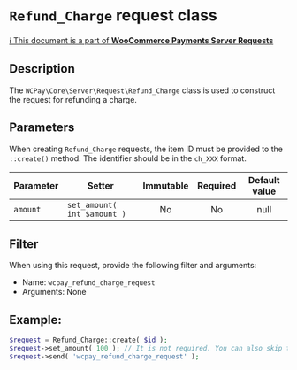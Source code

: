 # `Refund_Charge` request class

[ℹ️ This document is a part of __WooCommerce Payments Server Requests__](../requests.md)

## Description

The `WCPay\Core\Server\Request\Refund_Charge` class is used to construct the request for refunding a charge.

## Parameters

When creating `Refund_Charge` requests, the item ID must be provided to the `::create()` method. The identifier should be in the `ch_XXX` format.

| Parameter               | Setter                                               | Immutable | Required | Default value |
|-------------------------|------------------------------------------------------|:---------:|:--------:|:-------------:|
| `amount`                | `set_amount( int $amount )`                          |    No     |    No    |     null      |


## Filter

When using this request, provide the following filter and arguments:

- Name: `wcpay_refund_charge_request`
- Arguments: None

## Example:

```php
$request = Refund_Charge::create( $id );
$request->set_amount( 100 ); // It is not required. You can also skip this setter.
$request->send( 'wcpay_refund_charge_request' );
```
